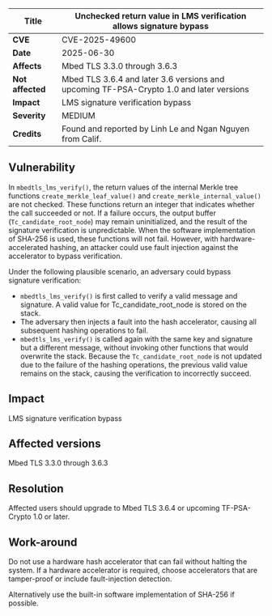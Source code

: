 **Title** | Unchecked return value in LMS verification allows signature bypass
--------- | ----------------------------------------------------------
**CVE** | CVE-2025-49600
**Date** | 2025-06-30
**Affects** | Mbed TLS 3.3.0 through 3.6.3
**Not affected** | Mbed TLS 3.6.4 and later 3.6 versions and upcoming TF-PSA-Crypto 1.0 and later versions
**Impact** | LMS signature verification bypass
**Severity** | MEDIUM
**Credits** | Found and reported by Linh Le and Ngan Nguyen from Calif.

## Vulnerability

In `mbedtls_lms_verify()`, the return values of the internal Merkle tree
functions `create_merkle_leaf_value()` and `create_merkle_internal_value()` are
not checked. These functions return an integer that indicates whether the call
succeeded or not. If a failure occurs, the output buffer (`Tc_candidate_root_node`)
may remain uninitialized, and the result of the signature verification is
unpredictable. When the software implementation of SHA-256 is used,
these functions will not fail. However, with hardware-accelerated hashing, an attacker
could use fault injection against the accelerator to bypass verification.

Under the following plausible scenario, an adversary could bypass signature verification:

- `mbedtls_lms_verify()` is first called to verify a valid message and signature.
  A valid value for Tc_candidate_root_node is stored on the stack.
- The adversary then injects a fault into the hash accelerator, causing all
  subsequent hashing operations to fail.
- `mbedtls_lms_verify()` is called again with the same key and signature but a different message,
  without invoking other functions that would overwrite the stack. Because the `Tc_candidate_root_node`
  is not updated due to the failure of the hashing operations, the previous valid value remains
  on the stack, causing the verification to incorrectly succeed.

## Impact

LMS signature verification bypass

## Affected versions

Mbed TLS 3.3.0 through 3.6.3

## Resolution

Affected users should upgrade to Mbed TLS 3.6.4 or upcoming TF-PSA-Crypto 1.0 or later.

## Work-around

Do not use a hardware hash accelerator that can fail without
halting the system. If a hardware accelerator is required, choose
accelerators that are tamper-proof or include fault-injection detection.

Alternatively use the built-in software implementation of SHA-256 if possible.